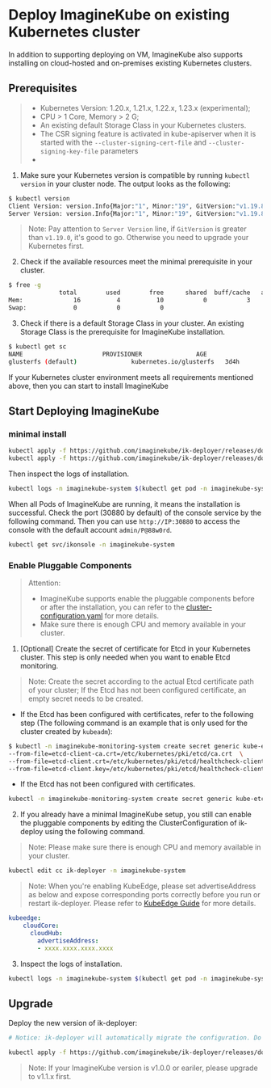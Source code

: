 # Deploy ImagineKube on existing Kubernetes cluster 


In addition to supporting deploying on VM, ImagineKube also supports installing on cloud-hosted and on-premises existing Kubernetes clusters.

## Prerequisites

> - Kubernetes Version: 1.20.x, 1.21.x, 1.22.x, 1.23.x (experimental);
> - CPU > 1 Core, Memory > 2 G;
> - An existing default Storage Class in your Kubernetes clusters.
> - The CSR signing feature is activated in kube-apiserver when it is started with the `--cluster-signing-cert-file` and `--cluster-signing-key-file` parameters
> - 
1. Make sure your Kubernetes version is compatible by running `kubectl version` in your cluster node. The output looks as the following:

```bash
$ kubectl version
Client Version: version.Info{Major:"1", Minor:"19", GitVersion:"v1.19.8", GitCommit:"fd5d41537aee486160ad9b5356a9d82363273721", GitTreeState:"clean", BuildDate:"2021-02-17T12:41:51Z", GoVersion:"go1.15.8", Compiler:"gc", Platform:"linux/amd64"}
Server Version: version.Info{Major:"1", Minor:"19", GitVersion:"v1.19.8", GitCommit:"fd5d41537aee486160ad9b5356a9d82363273721", GitTreeState:"clean", BuildDate:"2021-02-17T12:33:08Z", GoVersion:"go1.15.8", Compiler:"gc", Platform:"linux/amd64"}
```

> Note: Pay attention to `Server Version` line, if `GitVersion` is greater than `v1.19.0`, it's good to go. Otherwise you need to upgrade your Kubernetes first.

2. Check if the available resources meet the minimal prerequisite in your cluster.

```bash
$ free -g
              total        used        free      shared  buff/cache   available
Mem:              16          4          10           0           3           2
Swap:             0           0           0
```

3. Check if there is a default Storage Class in your cluster. An existing Storage Class is the prerequisite for ImagineKube installation.

```bash
$ kubectl get sc
NAME                      PROVISIONER               AGE
glusterfs (default)               kubernetes.io/glusterfs   3d4h
```

If your Kubernetes cluster environment meets all requirements mentioned above, then you can start to install ImagineKube

## Start Deploying ImagineKube

### minimal install

```bash
kubectl apply -f https://github.com/imaginekube/ik-deployer/releases/download/v1.0.0/imaginekube-installer.yaml
kubectl apply -f https://github.com/imaginekube/ik-deployer/releases/download/v1.0.0/cluster-configuration.yaml
```

Then inspect the logs of installation.

```bash
kubectl logs -n imaginekube-system $(kubectl get pod -n imaginekube-system -l app=ks-installer -o jsonpath='{.items[0].metadata.name}') -f
```

When all Pods of ImagineKube are running, it means the installation is successful. Check the port (30880 by default) of the console service by the following command. Then you can use `http://IP:30880` to access the console with the default account `admin/P@88w0rd`.

```bash
kubectl get svc/ikonsole -n imaginekube-system
```
### Enable Pluggable Components

> Attention:
> - ImagineKube supports enable the pluggable components before or after the installation, you can refer to the [cluster-configuration.yaml](deploy/cluster-configuration.yaml) for more details.
> - Make sure there is enough CPU and memory available in your cluster.

1. [Optional] Create the secret of certificate for Etcd in your Kubernetes cluster. This step is only needed when you want to enable Etcd monitoring.

> Note: Create the secret according to the actual Etcd certificate path of your cluster; If the Etcd has not been configured certificate, an empty secret needs to be created.

- If the Etcd has been configured with certificates, refer to the following step (The following command is an example that is only used for the cluster created by `kubeadm`):

```bash
$ kubectl -n imaginekube-monitoring-system create secret generic kube-etcd-client-certs  \
--from-file=etcd-client-ca.crt=/etc/kubernetes/pki/etcd/ca.crt  \
--from-file=etcd-client.crt=/etc/kubernetes/pki/etcd/healthcheck-client.crt  \
--from-file=etcd-client.key=/etc/kubernetes/pki/etcd/healthcheck-client.key
```

- If the Etcd has not been configured with certificates.

```bash
kubectl -n imaginekube-monitoring-system create secret generic kube-etcd-client-certs
```

2. If you already have a minimal ImagineKube setup, you still can enable the pluggable components by editing the ClusterConfiguration of ik-deploy using the following command.

> Note: Please make sure there is enough CPU and memory available in your cluster.

```bash
kubectl edit cc ik-deployer -n imaginekube-system
```
> Note: When you're enabling KubeEdge, please set advertiseAddress as below and expose corresponding ports correctly before you run or restart ik-deployer. Please refer to [KubeEdge Guide](https://imaginekube.io/docs/pluggable-components/kubeedge/) for more details.
```yaml
kubeedge:
    cloudCore:
      cloudHub:
        advertiseAddress:
        - xxxx.xxxx.xxxx.xxxx
```

3. Inspect the logs of installation.

```bash
kubectl logs -n imaginekube-system $(kubectl get pod -n imaginekube-system -l app=ik-deployer -o jsonpath='{.items[0].metadata.name}') -f
```

## Upgrade

Deploy the new version of ik-deployer:
```bash
# Notice: ik-deployer will automatically migrate the configuration. Do not modify the cluster configuration by yourself.

kubectl apply -f https://github.com/imaginekube/ik-deployer/releases/download/v1.0.0/imaginekube-installer.yaml --force
```

> Note: If your ImagineKube version is v1.0.0 or eariler, please upgrade to v1.1.x first.

